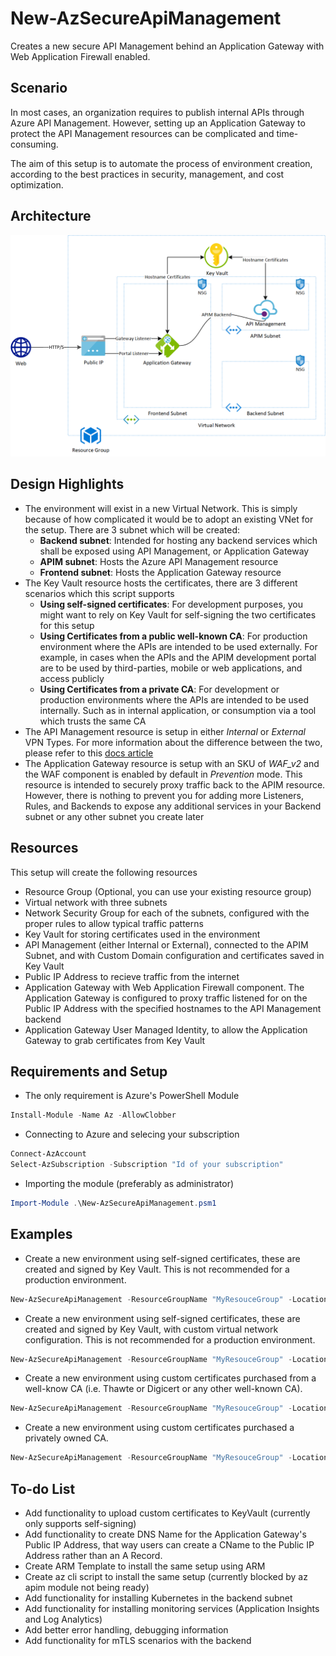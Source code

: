 # New-AzSecureApiManagement

Creates a new secure API Management behind an Application Gateway with Web Application Firewall enabled.

## Scenario

In most cases, an organization requires to publish internal APIs through Azure API Management. However, setting up an Application Gateway to protect the API Management resources can be complicated and time-consuming.

The aim of this setup is to automate the process of environment creation, according to the best practices in security, management, and cost optimization.

## Architecture

![Basic Architecture](/Images/SecureMicroservices.png)

## Design Highlights

* The environment will exist in a new Virtual Network. This is simply because of how complicated it would be to adopt an existing VNet for the setup. There are 3 subnet which will be created:
  * **Backend subnet**: Intended for hosting any backend services which shall be exposed using API Management, or Application Gateway
  * **APIM subnet**: Hosts the Azure API Management resource
  * **Frontend subnet**: Hosts the Application Gateway resource
* The Key Vault resource hosts the certificates, there are 3 different scenarios which this script supports
  * **Using self-signed certificates**: For development purposes, you might want to rely on Key Vault for self-signing the two certificates for this setup
  * **Using Certificates from a public well-known CA**: For production environment where the APIs are intended to be used externally. For example, in cases when the APIs and the APIM development portal are to be used by third-parties, mobile or web applications, and access publicly
  * **Using Certificates from a private CA**: For development or production environments where the APIs are intended to be used internally. Such as in internal application, or consumption via a tool which trusts the same CA
* The API Management resource is setup in either *Internal* or *External* VPN Types. For more information about the difference between the two, please refer to this [docs article](https://docs.microsoft.com/en-us/azure/api-management/api-management-using-with-internal-vnet)
* The Application Gateway resource is setup with an SKU of *WAF_v2* and the WAF component is enabled by default in *Prevention* mode. This resource is intended to securely proxy traffic back to the APIM resource. However, there is nothing to prevent you for adding more Listeners, Rules, and Backends to expose any additional services in your Backend subnet or any other subnet you create later

## Resources

This setup will create the following resources

* Resource Group (Optional, you can use your existing resource group)
* Virtual network with three subnets
* Network Security Group for each of the subnets, configured with the proper rules to allow typical traffic patterns
* Key Vault for storing certificates used in the environment
* API Management (either Internal or External), connected to the APIM Subnet, and with Custom Domain configuration and certificates saved in Key Vault
* Public IP Address to recieve traffic from the internet
* Application Gateway with Web Application Firewall component. The Application Gateway is configured to proxy traffic listened for on the Public IP Address with the specified hostnames to the API Management backend
* Application Gateway User Managed Identity, to allow the Application Gateway to grab certificates from Key Vault

## Requirements and Setup

* The only requirement is Azure's PowerShell Module

```powershell
Install-Module -Name Az -AllowClobber
```

* Connecting to Azure and selecing your subscription

```powershell
Connect-AzAccount
Select-AzSubscription -Subscription "Id of your subscription"
```

* Importing the module (preferably as administrator)

```powershell
Import-Module .\New-AzSecureApiManagement.psm1
```

## Examples

* Create a new environment using self-signed certificates, these are created and signed by Key Vault. This is not recommended for a production environment.

```powershell
New-AzSecureApiManagement -ResourceGroupName "MyResouceGroup" -Location "WestEurope" -EnvironmentName "MyNewEnvironment" -ApimOrganizationName "MyOrganization" -ApimOrganizationEmail "myorg@email.com" -UseSelfSignedCertificates -ApimGatewayHostname "api.contoso.net" -ApimPortalHostname "portal.contoso.net" -IsWellKnownCA
```

* Create a new environment using self-signed certificates, these are created and signed by Key Vault, with custom virtual network configuration. This is not recommended for a production environment.

```powershell
New-AzSecureApiManagement -ResourceGroupName "MyResouceGroup" -Location "WestEurope" -EnvironmentName "MyNewEnvironment" -VirtualNetworkCidr "10.0.0.0/23" -BackendSubnetCidr "10.0.0.0/24" -FrontendSubnetCidr "10.0.1.0/26" -ApimSubnetCidr "10.0.1.64/26" -ApimOrganizationName "MyOrganization" -ApimOrganizationEmail "myorg@email.com" -ApimSku "Developer" -ApimVpnType "Internal" -UseSelfSignedCertificates -ApimGatewayHostname "api.contoso.net" -ApimPortalHostname "portal.contoso.net" -IsWellKnownCA
```

* Create a new environment using custom certificates purchased from a well-know CA (i.e. Thawte or Digicert or any other well-known CA).

```powershell
New-AzSecureApiManagement -ResourceGroupName "MyResouceGroup" -Location "WestEurope" -EnvironmentName "MyNewEnvironment" -VirtualNetworkCidr "10.0.0.0/23" -BackendSubnetCidr "10.0.0.0/24" -FrontendSubnetCidr "10.0.1.0/26" -ApimSubnetCidr "10.0.1.64/26" -ApimOrganizationName "MyOrganization" -ApimOrganizationEmail "myorg@email.com" -ApimSku "Premium" -ApimVpnType "External" -ApimGatewayHostname "api.contoso.net" -ApimPortalHostname "portal.contoso.net" -IsWellKnownCA -GatewayCertificate "gatewaycertificate.pfx" -GatewayCertificatePassword (ConvertTo-SecureString -AsPlainText -String "certpassword") -PortalCertificate "portalcertificate.pfx" -PortalCertificatePassword (ConvertTo-SecureString -AsPlainText -String "certpassword")
```

* Create a new environment using custom certificates purchased a privately owned CA.

```powershell
New-AzSecureApiManagement -ResourceGroupName "MyResouceGroup" -Location "WestEurope" -EnvironmentName "MyNewEnvironment" -VirtualNetworkCidr "10.0.0.0/23" -BackendSubnetCidr "10.0.0.0/24" -FrontendSubnetCidr "10.0.1.0/26" -ApimSubnetCidr "10.0.1.64/26" -ApimOrganizationName "MyOrganization" -ApimOrganizationEmail "myorg@email.com" -ApimSku "Premium" -ApimVpnType "Internal" -ApimGatewayHostname "api.contoso.net" -ApimPortalHostname "portal.contoso.net" -CACertificate "cacert.cer" -GatewayCertificate "gatewaycertificate.pfx" -GatewayCertificatePassword (ConvertTo-SecureString -AsPlainText -String "certpassword") -PortalCertificate "portalcertificate.pfx" -PortalCertificatePassword (ConvertTo-SecureString -AsPlainText -String "certpassword")
```

## To-do List

* Add functionality to upload custom certificates to KeyVault (currently only supports self-signing)
* Add functionality to create DNS Name for the Application Gateway's Public IP Address, that way users can create a CName to the Public IP Address rather than an A Record.
* Create ARM Template to install the same setup using ARM
* Create az cli script to install the same setup (currently blocked by az apim module not being ready)
* Add functionality for installing Kubernetes in the backend subnet
* Add functionality for installing monitoring services (Application Insights and Log Analytics)
* Add better error handling, debugging information
* Add functionality for mTLS scenarios with the backend
